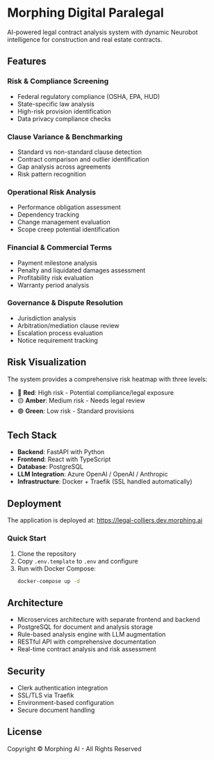 # Morphing Digital Paralegal

AI-powered legal contract analysis system with dynamic Neurobot intelligence for construction and real estate contracts.

## Features

### Risk & Compliance Screening
- Federal regulatory compliance (OSHA, EPA, HUD)
- State-specific law analysis
- High-risk provision identification
- Data privacy compliance checks

### Clause Variance & Benchmarking
- Standard vs non-standard clause detection
- Contract comparison and outlier identification
- Gap analysis across agreements
- Risk pattern recognition

### Operational Risk Analysis
- Performance obligation assessment
- Dependency tracking
- Change management evaluation
- Scope creep potential identification

### Financial & Commercial Terms
- Payment milestone analysis
- Penalty and liquidated damages assessment
- Profitability risk evaluation
- Warranty period analysis

### Governance & Dispute Resolution
- Jurisdiction analysis
- Arbitration/mediation clause review
- Escalation process evaluation
- Notice requirement tracking

## Risk Visualization

The system provides a comprehensive risk heatmap with three levels:
- 🔴 **Red**: High risk - Potential compliance/legal exposure
- 🟡 **Amber**: Medium risk - Needs legal review
- 🟢 **Green**: Low risk - Standard provisions

## Tech Stack

- **Backend**: FastAPI with Python
- **Frontend**: React with TypeScript
- **Database**: PostgreSQL
- **LLM Integration**: Azure OpenAI / OpenAI / Anthropic
- **Infrastructure**: Docker + Traefik (SSL handled automatically)

## Deployment

The application is deployed at: https://legal-colliers.dev.morphing.ai

### Quick Start

1. Clone the repository
2. Copy `.env.template` to `.env` and configure
3. Run with Docker Compose:
   ```bash
   docker-compose up -d
   ```

## Architecture

- Microservices architecture with separate frontend and backend
- PostgreSQL for document and analysis storage
- Rule-based analysis engine with LLM augmentation
- RESTful API with comprehensive documentation
- Real-time contract analysis and risk assessment

## Security

- Clerk authentication integration
- SSL/TLS via Traefik
- Environment-based configuration
- Secure document handling

## License

Copyright © Morphing AI - All Rights Reserved